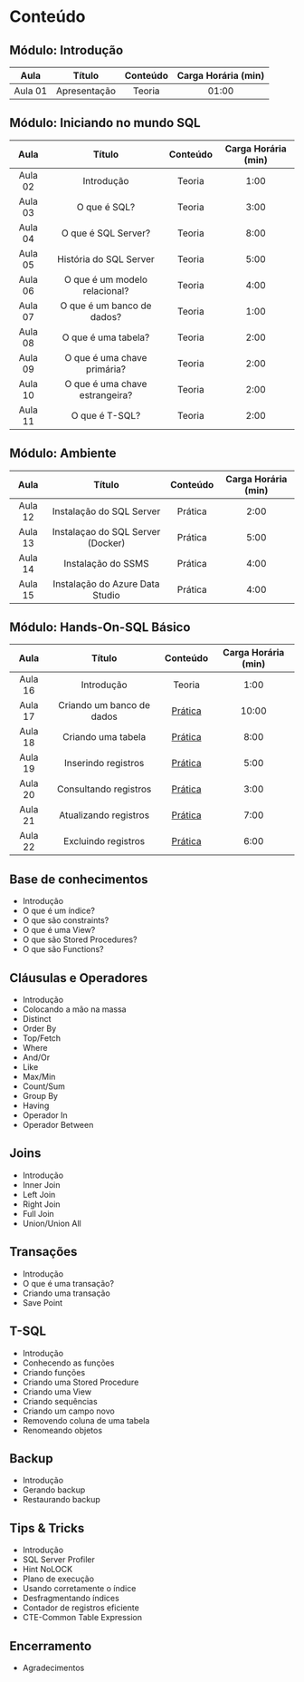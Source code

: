 # Conteúdo

## Módulo: Introdução

| **Aula** |  **Título**  | **Conteúdo** | **Carga Horária (min)** |
|:--------:|:------------:|:------------:|:-----------------------:|
| Aula 01  | Apresentação | Teoria       | 01:00                   |


## Módulo: Iniciando no mundo SQL

| **Aula** |           **Título**           | **Conteúdo** | **Carga Horária (min)** |
|:--------:|:------------------------------:|:------------:|:-----------------------:|
| Aula 02  | Introdução                     | Teoria       | 1:00                    |
| Aula 03  | O que é SQL?                   | Teoria       | 3:00                    |
| Aula 04  | O que é SQL Server?            | Teoria       | 8:00                    |
| Aula 05  | História do SQL Server         | Teoria       | 5:00                    |
| Aula 06  | O que é um modelo relacional?  | Teoria       | 4:00                    |
| Aula 07  | O que é um banco de dados?     | Teoria       | 1:00                    |
| Aula 08  | O que é uma tabela?            | Teoria       | 2:00                    |
| Aula 09  | O que é uma chave primária?    | Teoria       | 2:00                    |
| Aula 10  | O que é uma chave estrangeira? | Teoria       | 2:00                    |
| Aula 11  | O que é T-SQL?                 | Teoria       | 2:00                    |


## Módulo: Ambiente

| **Aula** |             **Título**            | **Conteúdo** | **Carga Horária (min)** |
|:--------:|:---------------------------------:|:------------:|:-----------------------:|
| Aula 12  | Instalação do SQL Server          | Prática      | 2:00                    |
| Aula 13  | Instalaçao do SQL Server (Docker) | Prática      | 5:00                    |
| Aula 14  | Instalação do SSMS                | Prática      | 4:00                    |
| Aula 15  | Instalação do Azure Data Studio   | Prática      | 4:00                    |


## Módulo: Hands-On-SQL Básico

| **Aula** |         **Título**        |                                **Conteúdo**                                | **Carga Horária (min)** |
|:--------:|:-------------------------:|:--------------------------------------------------------------------------:|:-----------------------:|
| Aula 16  | Introdução                | Teoria                                                                     | 1:00                    |
| Aula 17  | Criando um banco de dados | [Prática](./Scripts/Aula%2017%20-%20Criando%20um%20banco%20de%20dados.sql) | 10:00                   |
| Aula 18  | Criando uma tabela        | [Prática](./Scripts/Aula%2018%20-%20Criando%20uma%20tabela.sql)            | 8:00                    |
| Aula 19  | Inserindo registros       | [Prática](./Scripts/Aula%2019%20-%20Inserindo%20registros.sql)             | 5:00                    |
| Aula 20  | Consultando registros     | [Prática](./Scripts/Aula%2020%20-%20Consultando%20registros.sql)           | 3:00                    |
| Aula 21  | Atualizando registros     | [Prática](./Scripts/Aula%2021%20-%20Atualizando%20registros.sql)           | 7:00                    |
| Aula 22  | Excluindo registros       | [Prática](./Scripts/Aula%2022%20-%20Excluindo%20registros.sql)             | 6:00                    |


## Base de conhecimentos

- Introdução
- O que é um índice?
- O que são constraints?
- O que é uma View?
- O que são Stored Procedures?
- O que são Functions?


## Cláusulas e Operadores

- Introdução
- Colocando a mão na massa
- Distinct
- Order By
- Top/Fetch
- Where
- And/Or
- Like
- Max/Min
- Count/Sum
- Group By
- Having
- Operador In
- Operador Between


## Joins

- Introdução
- Inner Join
- Left Join
- Right Join
- Full Join
- Union/Union All


## Transações

- Introdução
- O que é uma transação?
- Criando uma transação
- Save Point



## T-SQL

- Introdução
- Conhecendo as funções
- Criando funções
- Criando uma Stored Procedure
- Criando uma View
- Criando sequências
- Criando um campo novo
- Removendo coluna de uma tabela
- Renomeando objetos


## Backup

- Introdução
- Gerando backup
- Restaurando backup


## Tips & Tricks

- Introdução
- SQL Server Profiler
- Hint NoLOCK
- Plano de execução
- Usando corretamente o índice
- Desfragmentando índices
- Contador de registros eficiente
- CTE-Common Table Expression

## Encerramento

- Agradecimentos